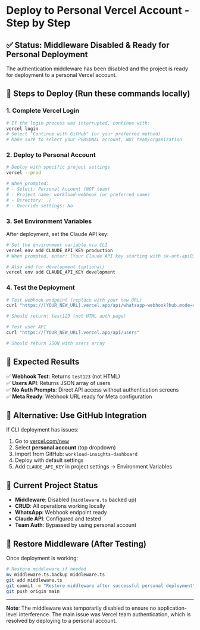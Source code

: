 # Deploy to Personal Vercel Account - Step by Step

## ✅ Status: Middleware Disabled & Ready for Personal Deployment

The authentication middleware has been disabled and the project is ready for deployment to a personal Vercel account.

## 🚀 Steps to Deploy (Run these commands locally)

### 1. Complete Vercel Login
```bash
# If the login process was interrupted, continue with:
vercel login
# Select "Continue with GitHub" (or your preferred method)
# Make sure to select your PERSONAL account, NOT team/organization
```

### 2. Deploy to Personal Account
```bash
# Deploy with specific project settings
vercel --prod

# When prompted:
# - Select: Personal Account (NOT team)
# - Project name: workload-webhook (or preferred name)  
# - Directory: ./
# - Override settings: No
```

### 3. Set Environment Variables
After deployment, set the Claude API key:
```bash
# Set the environment variable via CLI
vercel env add CLAUDE_API_KEY production
# When prompted, enter: [Your Claude API key starting with sk-ant-api03-]

# Also add for development (optional)
vercel env add CLAUDE_API_KEY development
```

### 4. Test the Deployment
```bash
# Test webhook endpoint (replace with your new URL)
curl "https://[YOUR_NEW_URL].vercel.app/api/whatsapp-webhook?hub.mode=subscribe&hub.verify_token=my_verify_token_123&hub.challenge=test123"

# Should return: test123 (not HTML auth page)

# Test user API
curl "https://[YOUR_NEW_URL].vercel.app/api/users"

# Should return JSON with users array
```

## 🎯 Expected Results

✅ **Webhook Test**: Returns `test123` (not HTML)  
✅ **Users API**: Returns JSON array of users  
✅ **No Auth Prompts**: Direct API access without authentication screens  
✅ **Meta Ready**: Webhook URL ready for Meta configuration  

## 🔄 Alternative: Use GitHub Integration

If CLI deployment has issues:

1. Go to [vercel.com/new](https://vercel.com/new)
2. Select **personal account** (top dropdown)
3. Import from GitHub: `workload-insights-dashboard`
4. Deploy with default settings
5. Add `CLAUDE_API_KEY` in project settings → Environment Variables

## 📍 Current Project Status

- **Middleware**: Disabled (`middleware.ts` backed up)
- **CRUD**: All operations working locally
- **WhatsApp**: Webhook endpoint ready
- **Claude API**: Configured and tested
- **Team Auth**: Bypassed by using personal account

## 🔧 Restore Middleware (After Testing)

Once deployment is working:
```bash
# Restore middleware if needed
mv middleware.ts.backup middleware.ts
git add middleware.ts
git commit -m "Restore middleware after successful personal deployment"
git push origin main
```

---
**Note**: The middleware was temporarily disabled to ensure no application-level interference. The main issue was Vercel team authentication, which is resolved by deploying to a personal account.